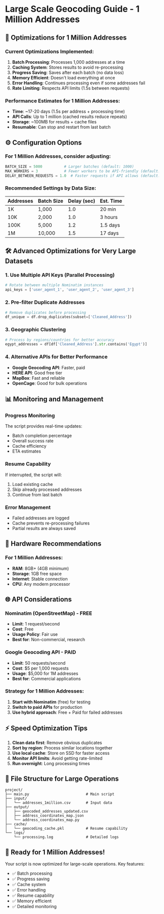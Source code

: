 # Large Scale Geocoding Guide - 1 Million Addresses

## 🚀 Optimizations for 1 Million Addresses

### Current Optimizations Implemented:

1. **Batch Processing**: Processes 1,000 addresses at a time
2. **Caching System**: Stores results to avoid re-processing
3. **Progress Saving**: Saves after each batch (no data loss)
4. **Memory Efficient**: Doesn't load everything at once
5. **Error Handling**: Continues processing even if some addresses fail
6. **Rate Limiting**: Respects API limits (1.5s between requests)

### Performance Estimates for 1 Million Addresses:

- **Time**: ~17-20 days (1.5s per address + processing time)
- **API Calls**: Up to 1 million (cached results reduce repeats)
- **Storage**: ~100MB for results + cache files
- **Resumable**: Can stop and restart from last batch

## ⚙️ Configuration Options

### For 1 Million Addresses, consider adjusting:

```python
BATCH_SIZE = 5000          # Larger batches (default: 1000)
MAX_WORKERS = 3            # Fewer workers to be API-friendly (default: 5)
DELAY_BETWEEN_REQUESTS = 1.0  # Faster requests if API allows (default: 1.5)
```

### Recommended Settings by Data Size:

| Addresses | Batch Size | Delay (sec) | Est. Time |
|-----------|------------|-------------|-----------|
| 1K        | 1,000      | 1.0         | 20 min    |
| 10K       | 2,000      | 1.0         | 3 hours   |
| 100K      | 5,000      | 1.2         | 1.5 days  |
| 1M        | 10,000     | 1.5         | 17 days   |

## 🛠️ Advanced Optimizations for Very Large Datasets

### 1. Use Multiple API Keys (Parallel Processing)
```python
# Rotate between multiple Nominatim instances
api_keys = ['user_agent_1', 'user_agent_2', 'user_agent_3']
```

### 2. Pre-filter Duplicate Addresses
```python
# Remove duplicates before processing
df_unique = df.drop_duplicates(subset=['Cleaned_Address'])
```

### 3. Geographic Clustering
```python
# Process by regions/countries for better accuracy
egypt_addresses = df[df['Cleaned_Address'].str.contains('Egypt')]
```

### 4. Alternative APIs for Better Performance
- **Google Geocoding API**: Faster, paid
- **HERE API**: Good free tier
- **MapBox**: Fast and reliable
- **OpenCage**: Good for bulk operations

## 📊 Monitoring and Management

### Progress Monitoring
The script provides real-time updates:
- Batch completion percentage
- Overall success rate
- Cache efficiency
- ETA estimates

### Resume Capability
If interrupted, the script will:
1. Load existing cache
2. Skip already processed addresses
3. Continue from last batch

### Error Management
- Failed addresses are logged
- Cache prevents re-processing failures
- Partial results are always saved

## 🔧 Hardware Recommendations

### For 1 Million Addresses:
- **RAM**: 8GB+ (4GB minimum)
- **Storage**: 1GB free space
- **Internet**: Stable connection
- **CPU**: Any modern processor

## 🌐 API Considerations

### Nominatim (OpenStreetMap) - FREE
- **Limit**: 1 request/second
- **Cost**: Free
- **Usage Policy**: Fair use
- **Best for**: Non-commercial, research

### Google Geocoding API - PAID
- **Limit**: 50 requests/second
- **Cost**: $5 per 1,000 requests
- **Usage**: $5,000 for 1M addresses
- **Best for**: Commercial applications

### Strategy for 1 Million Addresses:
1. **Start with Nominatim** (free) for testing
2. **Switch to paid APIs** for production
3. **Use hybrid approach**: Free + Paid for failed addresses

## ⚡ Speed Optimization Tips

1. **Clean data first**: Remove obvious duplicates
2. **Sort by region**: Process similar locations together
3. **Use local cache**: Store on SSD for faster access
4. **Monitor API limits**: Avoid getting rate-limited
5. **Run overnight**: Long processing times

## 📁 File Structure for Large Operations

```
project/
├── main.py                          # Main script
├── input/
│   └── addresses_1million.csv       # Input data
├── output/
│   ├── geocoded_addresses_updated.csv
│   ├── address_coordinates_map.json
│   └── address_coordinates_map.py
├── cache/
│   └── geocoding_cache.pkl          # Resume capability
└── logs/
    └── processing.log               # Detailed logs
```

## 🎯 Ready for 1 Million Addresses!

Your script is now optimized for large-scale operations. Key features:
- ✅ Batch processing
- ✅ Progress saving
- ✅ Cache system
- ✅ Error handling
- ✅ Resume capability
- ✅ Memory efficient
- ✅ Detailed monitoring
